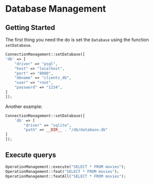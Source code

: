 # Database Management

## Getting Started

The first thing you need the do is set the ````Database```` using the function ````setDatabase````.

````php
ConnectionManagement::setDatabase([
'db' => [
    "driver" => "psql",
    "host" => "localhost",
    "port" => "8080",
    "dbname" => "clients_db",
    "user" => "root",
    "password" => "1234",
]
]);
````

Another example:

````php
ConnectionManagement::setDatabase([
    'db' => [
        "driver" => "sqlite",
        "path" => __DIR__ . "/db/database.db"
]
]);
````
## Execute querys

```php
OperationManagement::execute("SELECT * FROM movies");
OperationManagement::feat("SELECT * FROM movies");
OperationManagement::featAll("SELECT * FROM movies");
```